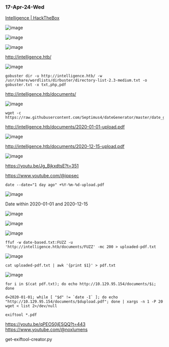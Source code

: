 ### 17-Apr-24-Wed

[Intelligence | HackTheBox](https://app.hackthebox.com/machines/Intelligence)

![image](https://github.com/r1skkam/HackTheBox-Walkthroughs/assets/58542375/c0bc425d-5177-4221-ba78-5f8c58c6bf9f)

![image](https://github.com/r1skkam/HackTheBox-Walkthroughs/assets/58542375/ad99ed03-4ed8-4b8a-9332-413eb4fbd3bb)

![image](https://github.com/r1skkam/HackTheBox-Walkthroughs/assets/58542375/1f003e13-d59c-41a0-b223-153d0bdae335)

http://intelligence.htb/

![image](https://github.com/r1skkam/HackTheBox-Walkthroughs/assets/58542375/5f22afe5-782c-4d9d-b28d-592462668bad)

```
gobuster dir -u http://intelligence.htb/ -w /usr/share/wordlists/dirbuster/directory-list-2.3-medium.txt -o gobuster.txt -x txt,php,pdf
```

http://intelligence.htb/documents/

![image](https://github.com/r1skkam/HackTheBox-Walkthroughs/assets/58542375/75adf1b5-2687-4198-bbfa-73a1157267c3)

```
wget -c https://raw.githubusercontent.com/Septimus4/dateGenerator/master/date_generator.py
```

http://intelligence.htb/documents/2020-01-01-upload.pdf

![image](https://github.com/r1skkam/HackTheBox-Walkthroughs/assets/58542375/6cd78017-4e8d-4c08-ae69-a147ed570204)

http://intelligence.htb/documents/2020-12-15-upload.pdf

![image](https://github.com/r1skkam/HackTheBox-Walkthroughs/assets/58542375/8eea40ea-d503-485e-9921-ee4374672e8a)

https://youtu.be/Jg_BjkxdtsE?t=351

https://www.youtube.com/@ippsec

```
date --date="1 day ago" +%Y-%m-%d-upload.pdf
```

![image](https://github.com/r1skkam/HackTheBox-Walkthroughs/assets/58542375/414d971a-10b0-44da-992c-b633cd89ec48)

Date within 2020-01-01 and 2020-12-15

![image](https://github.com/r1skkam/HackTheBox-Walkthroughs/assets/58542375/6e75f8d6-6a82-4eb4-97b4-ed4b8c5ea88f)

![image](https://github.com/r1skkam/HackTheBox-Walkthroughs/assets/58542375/bae32d59-c451-485c-8d0d-7e5435094ded)

![image](https://github.com/r1skkam/HackTheBox-Walkthroughs/assets/58542375/ccfcbcf6-e7dc-4cef-8798-0ed20356c797)

```
ffuf -w date-based.txt:FUZZ -u 'http://intelligence.htb/documents/FUZZ' -mc 200 > uploaded-pdf.txt
```

![image](https://github.com/r1skkam/HackTheBox-Walkthroughs/assets/58542375/e062e195-b6d4-4789-95ca-f23397be730b)

```
cat uploaded-pdf.txt | awk '{print $1}' > pdf.txt
```

![image](https://github.com/r1skkam/HackTheBox-Walkthroughs/assets/58542375/b6bf8ec2-6d63-42c7-beef-5acf526d08fd)

```
for i in $(cat pdf.txt); do echo http://10.129.95.154/documents/$i; done
```

```
d=2020-01-01; while [ "$d" != `date -I` ]; do echo "http://10.129.95.154/documents/$dupload.pdf"; done | xargs -n 1 -P 20 wget < list 2>/dev/null
```

```
exiftool *.pdf
```

https://youtu.be/qPEOS0jESQQ?t=443
https://www.youtube.com/@noxlumens

get-exiftool-creator.py

 
